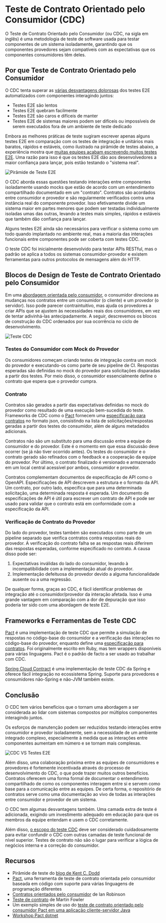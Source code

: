 # Teste de Contrato Orientado pelo Consumidor (CDC)

O Teste de Contrato Orientado pelo Consumidor (ou CDC, na sigla em inglês) é uma metodologia de teste de software usada para testar componentes de um sistema isoladamente, garantindo que os componentes provedores sejam compatíveis com as expectativas que os componentes consumidores têm deles.

## Por que Teste de Contrato Orientado pelo Consumidor

O CDC tenta superar as [várias desvantagens dolorosas](https://pactflow.io/blog/proving-e2e-tests-are-a-scam) dos testes E2E automatizados com componentes interagindo juntos:

* Testes E2E são lentos
* Testes E2E quebram facilmente
* Testes E2E são caros e difíceis de manter
* Testes E2E de sistemas maiores podem ser difíceis ou impossíveis de serem executados fora de um ambiente de teste dedicado

Embora as melhores práticas de teste sugiram escrever apenas alguns testes E2E em comparação com os testes de integração e unitários mais baratos, rápidos e estáveis, como ilustrado na pirâmide de testes abaixo, a experiência mostra que [muitas equipes acabam escrevendo muitos testes E2E](https://testing.googleblog.com/2015/04/just-say-no-to-more-end-to-end-tests.html). Uma razão para isso é que os testes E2E dão aos desenvolvedores a maior confiança para lançar, pois estão testando o "sistema real".

![Pirâmide de Teste E2E](./images/testing-pyramid.png)

O CDC aborda essas questões testando interações entre componentes isoladamente usando mocks que estão de acordo com um entendimento compartilhado documentado em um "contrato". Contratos são acordados entre consumidor e provedor e são regularmente verificados contra uma instância real do componente provedor. Isso efetivamente divide um sistema maior em partes menores que podem ser testadas individualmente isoladas umas das outras, levando a testes mais simples, rápidos e estáveis que também dão confiança para lançar.

Alguns testes E2E ainda são necessários para verificar o sistema como um todo quando implantado no ambiente real, mas a maioria das interações funcionais entre componentes pode ser coberta com testes CDC.

O teste CDC foi inicialmente desenvolvido para testar APIs RESTful, mas o padrão se aplica a todos os sistemas consumidor-provedor e existem ferramentas para outros protocolos de mensagens além do HTTP.

## Blocos de Design de Teste de Contrato Orientado pelo Consumidor

Em uma [abordagem orientada pelo consumidor](https://martinfowler.com/articles/consumerDrivenContracts.html), o consumidor direciona as mudanças nos contratos entre um consumidor (o cliente) e um provedor (o servidor). Isso pode parecer contraintuitivo, mas ajuda os provedores a criar APIs que se ajustem às necessidades reais dos consumidores, em vez de tentar adivinhá-las antecipadamente. A seguir, descrevemos os blocos de construção do CDC ordenados por sua ocorrência no ciclo de desenvolvimento.

![Teste CDC](./images/cdc-testing.png)

### Testes do Consumidor com Mock do Provedor

Os consumidores começam criando testes de integração contra um mock do provedor e executando-os como parte de seu pipeline de CI. Respostas esperadas são definidas no mock do provedor para solicitações disparadas a partir dos testes. Por meio disso, o consumidor essencialmente define o contrato que espera que o provedor cumpra.

### Contrato

Contratos são gerados a partir das expectativas definidas no mock do provedor como resultado de uma execução bem-sucedida do teste. Frameworks de CDC como o [Pact](https://docs.pact.io/) fornecem uma [especificação para contratos](https://github.com/pact-foundation/pact-specification) no formato json, consistindo na lista de solicitações/respostas geradas a partir dos testes do consumidor, além de alguns metadados adicionais.

Contratos não são um substituto para uma discussão entre a equipe do consumidor e do provedor. Este é o momento em que essa discussão deve ocorrer (se já não tiver ocorrido antes). Os testes do consumidor e o contrato gerado são refinados com o feedback e a cooperação da equipe do provedor. Por último, o contrato finalizado é versionado e armazenado em um local central acessível por ambos, consumidor e provedor.

Contratos complementam documentos de especificação de API como o OpenAPI. Especificações de API descrevem a estrutura e o formato da API. Um contrato, por outro lado, especifica que para uma determinada solicitação, uma determinada resposta é esperada. Um documento de especificações de API é útil para escrever um contrato de API e pode ser usado para validar que o contrato está em conformidade com a especificação da API.

### Verificação de Contrato do Provedor

Do lado do provedor, testes também são executados como parte de um pipeline separado que verifica contratos contra respostas reais do provedor. A verificação do contrato falha se as respostas reais diferirem das respostas esperadas, conforme especificado no contrato. A causa disso pode ser:

1. Expectativas inválidas do lado do consumidor, levando à incompatibilidade com a implementação atual do provedor.
2. Implementação defeituosa do provedor devido a alguma funcionalidade ausente ou a uma regressão.

De qualquer forma, graças ao CDC, é fácil identificar problemas de integração até o consumidor/provedor da interação afetada. Isso é uma grande vantagem em comparação com a dor de depuração que isso poderia ter sido com uma abordagem de teste E2E.

## Frameworks e Ferramentas de Teste CDC

[Pact](https://docs.pact.io/) é uma implementação de teste CDC que permite a simulação de respostas no código-base do consumidor e a verificação das interações no código-base do provedor, enquanto define uma [especificação para contratos](https://github.com/pact-foundation/pact-specification). Foi originalmente escrito em Ruby, mas tem wrappers disponíveis para várias linguagens. Pact é o padrão de facto a ser usado ao trabalhar com CDC.

[Spring Cloud Contract](https://cloud.spring.io/spring-cloud-contract/reference/html) é uma implementação de teste CDC da Spring e oferece fácil integração no ecossistema Spring. Suporte para provedores e consumidores não-Spring e não-JVM também existe.

## Conclusão

O CDC tem vários benefícios que o tornam uma abordagem a ser considerada ao lidar com sistemas compostos por múltiplos componentes interagindo juntos.

Os esforços de manutenção podem ser reduzidos testando interações entre consumidor e provedor isoladamente, sem a necessidade de um ambiente integrado complexo, especialmente à medida que as interações entre componentes aumentam em número e se tornam mais complexas.

![CDC VS Testes E2E](./images/cdc-vs-e2e.png)

Além disso, uma colaboração próxima entre as equipes de consumidores e provedores é fortemente incentivada através do processo de desenvolvimento do CDC, o que pode trazer muitos outros benefícios. Contratos oferecem uma forma formal de documentar o entendimento compartilhado de como os componentes interagem entre si e servem como base para a comunicação entre as equipes. De certa forma, o repositório de contratos serve como uma documentação ao vivo de todas as interações entre consumidor e provedor de um sistema.

O CDC tem algumas desvantagens também. Uma camada extra de teste é adicionada, exigindo um investimento adequado em educação para que os membros da equipe entendam e usem o CDC corretamente.

Além disso, [o escopo do teste CDC](https://docs.pact.io/getting_started/testing-scope) deve ser considerado cuidadosamente para evitar confundir o CDC com outras camadas de teste funcional de nível superior. Testes de contrato não são o lugar para verificar a lógica de negócios interna e a correção do consumidor.

## Recursos

* Pirâmide de teste do [blog de Kent C. Dodd](https://blog.kentcdodds.com/write-tests-not-too-many-mostly-integration-5e8c7fff591c)
* [Pact](https://docs.pact.io/), uma ferramenta de teste de contrato orientada pelo consumidor baseada em código com suporte para várias linguagens de programação diferentes
* [Contratos orientados pelo consumidor](https://martinfowler.com/articles/consumerDrivenContracts.html) de Ian Robinson
* [Teste de contrato](https://martinfowler.com/bliki/ContractTest.html) de Martin Fowler
* Um exemplo simples de uso do [teste de contrato orientado pelo consumidor Pact em uma aplicação cliente-servidor Java](https://github.com/oottka/pact-spring)
* [Workshop Pact dotnet](https://github.com/pact-foundation/pact-workshop-dotnet-core-v1)
